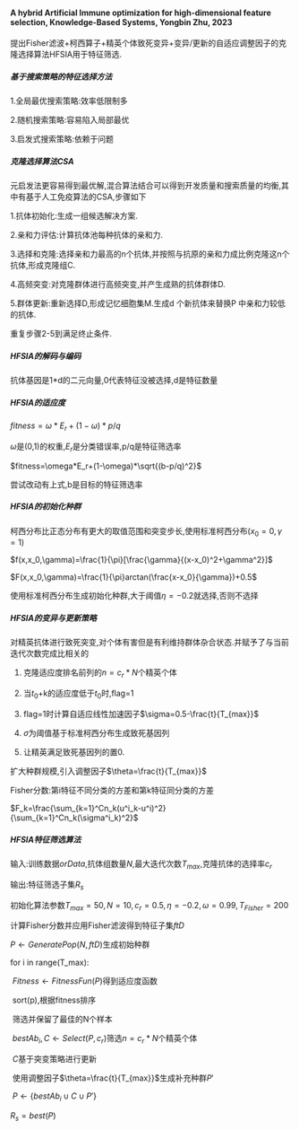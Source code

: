#### A hybrid Artificial Immune optimization for high-dimensional feature selection, Knowledge-Based Systems, Yongbin Zhu, 2023
提出Fisher滤波+柯西算子+精英个体致死变异+变异/更新的自适应调整因子的克隆选择算法HFSIA用于特征筛选.

##### 基于搜索策略的特征选择方法

1.全局最优搜索策略:效率低限制多

2.随机搜索策略:容易陷入局部最优

3.启发式搜索策略:依赖于问题

##### 克隆选择算法CSA

元启发法更容易得到最优解,混合算法结合可以得到开发质量和搜索质量的均衡,其中有基于人工免疫算法的CSA,步骤如下

1.抗体初始化:生成一组候选解决方案.

2.亲和力评估:计算抗体池每种抗体的亲和力. 

3.选择和克隆:选择亲和力最高的n个抗体,并按照与抗原的亲和力成比例克隆这n个抗体,形成克隆组C. 

4.高频突变:对克隆群体进行高频突变,并产生成熟的抗体群体D.

5.群体更新:重新选择D,形成记忆细胞集M.生成d 个新抗体来替换P 中亲和力较低的抗体. 

重复步骤2-5到满足终止条件.

##### HFSIA的解码与编码

抗体基因是1\*d的二元向量,0代表特征没被选择,d是特征数量

##### HFSIA的适应度

$fitness=\omega*E_r+(1-\omega)*p/q$

$\omega$是(0,1)的权重,$E_r$是分类错误率,p/q是特征筛选率

$fitness=\omega*E_r+(1-\omega)*\sqrt{(b-p/q)^2}$

尝试改动有上式,b是目标的特征筛选率

##### HFSIA的初始化种群

柯西分布比正态分布有更大的取值范围和突变步长,使用标准柯西分布($x_0=0,\gamma=1$)

$f(x,x_0,\gamma)=\frac{1}{\pi}[\frac{\gamma}{(x-x_0)^2+\gamma^2}]$

$F(x,x_0,\gamma)=\frac{1}{\pi}arctan(\frac{x-x_0}{\gamma})+0.5$

使用标准柯西分布生成初始化种群,大于阈值$\eta=-0.2$就选择,否则不选择

##### HFSIA的变异与更新策略

对精英抗体进行致死突变,对个体有害但是有利维持群体杂合状态.并赋予了与当前迭代次数完成比相关的

1. 克隆适应度排名前列的$n=c_r*N$个精英个体

2. 当$t_0$+k的适应度低于$t_0$时,flag=1

3. flag=1时计算自适应线性加速因子$\sigma=0.5-\frac{t}{T_{max}}$

4. $\sigma$为阈值基于标准柯西分布生成致死基因列
5. 让精英满足致死基因列的置0.

扩大种群规模,引入调整因子$\theta=\frac{t}{T_{max}}$

Fisher分数:第i特征不同分类的方差和第k特征同分类的方差

$F_k=\frac{\sum_{k=1}^Cn_k(u^i_k-u^i)^2}{\sum_{k=1}^Cn_k(\sigma^i_k)^2}$



##### HFSIA特征筛选算法

输入:训练数据$orData$,抗体组数量$N$,最大迭代次数$T_{max}$,克隆抗体的选择率$c_r$

输出:特征筛选子集$R_s$

初始化算法参数$T_{max}=50,N=10,c_r=0.5,\eta=-0.2,\omega=0.99,T_{Fisher}=200$

计算Fisher分数并应用Fisher滤波得到特征子集$ftD$

$P \leftarrow GeneratePop(N,ftD)$生成初始种群

for i in range(T_max):

​	$Fitness \leftarrow FitnessFun(P)$得到适应度函数

​	sort(p),根据fitness排序

​	筛选并保留了最佳的N个样本

​	$bestAb_i,C\leftarrow  Select(P,c_r)$筛选$n=c_r*N$个精英个体

​	$C$基于突变策略进行更新

​	使用调整因子$\theta=\frac{t}{T_{max}}$生成补充种群$P'$

​	$P \leftarrow \{bestAb_i\cup C \cup P'\}$	

$R_s=best(P)$

